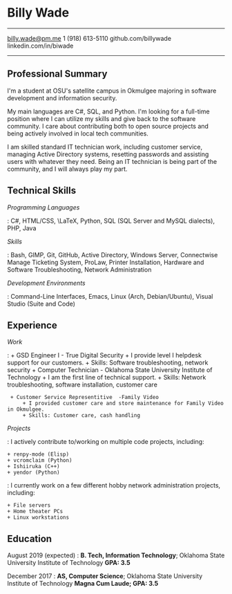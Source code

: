 Billy Wade
============

-------------------     ----------------------------
billy.wade@pm.me                    1 (918) 613-5110
github.com/billywade          linkedin.com/in/biwade
-------------------     ----------------------------



Professional Summary
--------------------
I'm a student at OSU's satellite campus in Okmulgee majoring in software development and information security.

My main languages are C#, SQL, and Python. I'm looking for a full-time position where I can utilize my skills and give back to the software community. I care about contributing both to open source projects and being actively involved in local tech communities.

I am skilled standard IT technician work, including customer service, managing Active Directory systems, resetting passwords and assisting users with whatever they need. Being an IT technician is being part of the community, and I will always play my part.

Technical Skills
-----------------

*Programming Languages*

:    C#, HTML/CSS, \LaTeX, Python, SQL (SQL Server and MySQL dialects), PHP, Java


*Skills*

:   Bash, GIMP, Git, GitHub, Active Directory, Windows Server, Connectwise Manage Ticketing System, ProLaw, Printer Installation, Hardware and Software Troubleshooting, Network Administration


*Development Environments*

:  Command-Line Interfaces, Emacs, Linux (Arch, Debian/Ubuntu), Visual Studio (Suite and Code)


Experience
---------------

*Work*

:    + GSD Engineer I - True Digital Security
		+ I provide level I helpdesk support for our customers.
		+ Skills: Software troubleshooting, network security
	 + Computer Technician - Oklahoma State University Institute of Technology <!--- Oklahoma State University Institute of Technology, May 2018 - Present-->
	    + I am the first line of technical support.
		<!-- + I was the first line of technical support for the entire student body of OSUIT. -->
		+ Skills: Network troubleshooting, software installation, customer care
<!--	 + T-Mobile
		 + I sold T-Mobile and Family Mobile accessories in Walmarts in the Tulsa area.
		 + Skills: Mobile device troubleshooting, providing unique solutions for customers-->
	 + Customer Service Representitive  -Family Video
		 + I provided customer care and store maintenance for Family Video in Okmulgee.
		 + Skills: Customer care, cash handling
<!--	I provide support to all of the students on campus, in addition to assisting the desk workers
	in any way that makes our team work better as a whole. -->

*Projects*

:   I actively contribute to/working on multiple code projects, including:
	
	+ renpy-mode (Elisp)
	+ vcromclaim (Python)
	+ Ishiiruka (C++)
	+ yendor (Python)
	
:   I currently work on a few different hobby network administration projects, including:

	+ File servers
	+ Home theater PCs
	+ Linux workstations

<!--:   Promoting data driven methodologies within the school system. I made my job as a desk attendant
    at OSUIT's Residential Life department a project in digitizing their workflow to increase the 
    department's understanding of the student body, like converting paper forms to Google Forms format
    for easy-to-interpret results. -->

Education
---------

August 2019 (expected)
:   **B. Tech, Information Technology**; Oklahoma State University Institute of Technology **GPA: 3.5**

December 2017
:   **AS, Computer Science**; Oklahoma State University Institute of Technology **Magna Cum Laude; GPA: 3.5**
	




